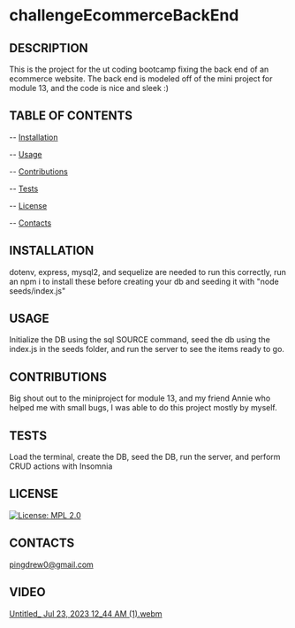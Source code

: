 # challengeEcommerceBackEnd
  ## DESCRIPTION 
  This is the project for the ut coding bootcamp fixing the back end of an ecommerce website. The back end is modeled off of the mini project for module 13, and the code is nice and sleek :)
  ## TABLE OF CONTENTS
  -- [Installation](#installation)

  -- [Usage](#usage)

  -- [Contributions](#contributions)

  -- [Tests](#tests)

  -- [License](#license)

  -- [Contacts](#contacts)

  ## INSTALLATION
  dotenv, express, mysql2, and sequelize are needed to run this correctly, 
  run an npm i to install these before creating your db and seeding it with "node seeds/index.js"
  ## USAGE
  Initialize the DB using the sql SOURCE command, seed the db using the index.js in the seeds folder, and run the server to see the items ready to go.
  ## CONTRIBUTIONS
  Big shout out to the miniproject for module 13, and my friend Annie who helped me with small bugs, I was able to do this project mostly by myself.
  ## TESTS
  Load the terminal, create the DB, seed the DB, run the server, and perform CRUD actions with Insomnia
  ## LICENSE 
  [![License: MPL 2.0](https://img.shields.io/badge/License-MPL_2.0-brightgreen.svg)](https://opensource.org/licenses/MPL-2.0)
  ## CONTACTS
  pingdrew0@gmail.com
  ## VIDEO
  [Untitled_ Jul 23, 2023 12_44 AM (1).webm](https://drive.google.com/file/d/1C2F-tdko93u0zJ7pJC8AIHHuisk-AqaS/view)
